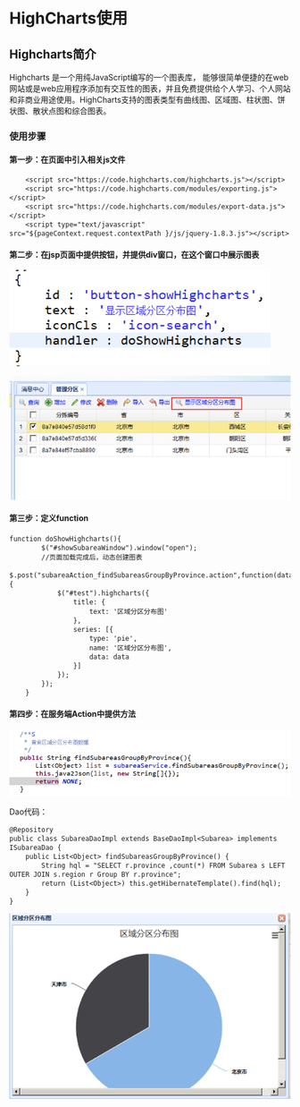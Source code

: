 # HighCharts使用

## Highcharts简介 

Highcharts 是一个用纯JavaScript编写的一个图表库， 能够很简单便捷的在web网站或是web应用程序添加有交互性的图表，并且免费提供给个人学习、个人网站和非商业用途使用。HighCharts支持的图表类型有曲线图、区域图、柱状图、饼状图、散状点图和综合图表。

### 使用步骤

#### 第一步：在页面中引入相关js文件

```text
	<script src="https://code.highcharts.com/highcharts.js"></script>
	<script src="https://code.highcharts.com/modules/exporting.js"></script>
	<script src="https://code.highcharts.com/modules/export-data.js"></script>
	<script type="text/javascript" src="${pageContext.request.contextPath }/js/jquery-1.8.3.js"></script>
```

#### 第二步：在jsp页面中提供按钮，并提供div窗口，在这个窗口中展示图表

![](../.gitbook/assets/image%20%28148%29.png)

![](../.gitbook/assets/image%20%289%29.png)

#### 第三步：定义function

```text
function doShowHighcharts(){
		$("#showSubareaWindow").window("open");
		//页面加载完成后，动态创建图表
		$.post("subareaAction_findSubareasGroupByProvince.action",function(data){
			$("#test").highcharts({
				title: {
		            text: '区域分区分布图'
		        },
		        series: [{
		            type: 'pie',
		            name: '区域分区分布图',
		            data: data
		        }]
			});
		});
	}

```

#### 第四步：在服务端Action中提供方法

![](../.gitbook/assets/image%20%28121%29.png)

Dao代码：

```text
@Repository
public class SubareaDaoImpl extends BaseDaoImpl<Subarea> implements ISubareaDao {
	public List<Object> findSubareasGroupByProvince() {
		String hql = "SELECT r.province ,count(*) FROM Subarea s LEFT OUTER JOIN s.region r Group BY r.province";
		return (List<Object>) this.getHibernateTemplate().find(hql);
	}
}

```

![](../.gitbook/assets/image%20%2844%29.png)

